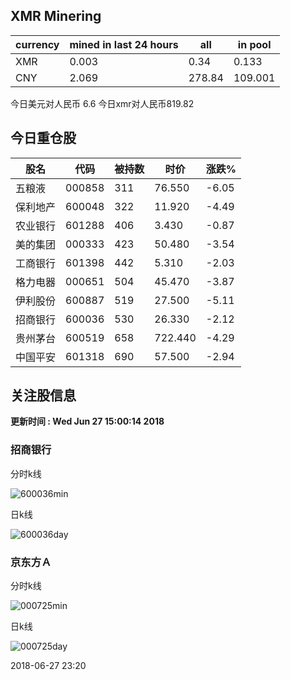 ## XMR Minering

|currency|mined in last 24 hours|all|in pool|
|---|---|---|---|
|XMR|0.003|0.34|0.133|
|CNY|2.069|278.84|109.001|

今日美元对人民币 6.6	今日xmr对人民币819.82


## 今日重仓股 

|股名|代码|被持数|时价|涨跌%|
|---|---|---|---|---|
|五粮液|000858|311|76.550|-6.05|
|保利地产|600048|322|11.920|-4.49|
|农业银行|601288|406|3.430|-0.87|
|美的集团|000333|423|50.480|-3.54|
|工商银行|601398|442|5.310|-2.03|
|格力电器|000651|504|45.470|-3.87|
|伊利股份|600887|519|27.500|-5.11|
|招商银行|600036|530|26.330|-2.12|
|贵州茅台|600519|658|722.440|-4.29|
|中国平安|601318|690|57.500|-2.94|

## 关注股信息
**更新时间 : Wed Jun 27 15:00:14 2018**
### 招商银行 
分时k线

![600036min](http://image.sinajs.cn/newchart/min/n/sh600036.gif)

日k线

![600036day](http://image.sinajs.cn/newchart/daily/n/sh600036.gif)

### 京东方Ａ 
分时k线

![000725min](http://image.sinajs.cn/newchart/min/n/sz000725.gif)

日k线

![000725day](http://image.sinajs.cn/newchart/daily/n/sz000725.gif)

2018-06-27 23:20